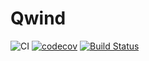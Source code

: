 # Qwind

![CI](https://github.com/arnauqb/Qwind.jl/workflows/CI/badge.svg)
[![codecov](https://codecov.io/gh/arnauqb/Qwind.jl/branch/master/graph/badge.svg?token=KQPtxMDMAm)](https://codecov.io/gh/arnauqb/Qwind.jl)
[![Build Status](https://travis-ci.com/arnauqb/Qwind.jl.svg?token=RZpZVED1uFcNhmBpzes5&branch=master)](https://travis-ci.com/arnauqb/Qwind.jl)

